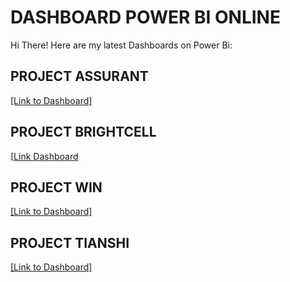 # DASHBOARD POWER BI ONLINE

Hi There! Here are my latest Dashboards on Power Bi:

## PROJECT ASSURANT
[[Link to Dashboard]](https://app.powerbi.com/view?r=eyJrIjoiNTQzYzZhNGEtYjJlZS00ZmVjLTlkOTQtYmQ0ZWZjMjU0ODY0IiwidCI6IjEyZjRmNjZkLTNiYWUtNDgxYi1iNTJlLTc1OWZhNGRlNWRmMiJ9&pageName=ReportSection462702dac8d63e2d1754)

## PROJECT BRIGHTCELL

[[Link Dashboard](https://app.powerbi.com/view?r=eyJrIjoiMWY5NjVmMTktZTViMi00MTE0LWJhNWYtNTA2NjU5OGY1MDIxIiwidCI6IjEyZjRmNjZkLTNiYWUtNDgxYi1iNTJlLTc1OWZhNGRlNWRmMiJ9&pageName=ReportSection)

## PROJECT WIN
[[Link to Dashboard]](https://app.powerbi.com/view?r=eyJrIjoiMzU1OWZkYjQtMDA0Ny00NWRkLWFlYzYtYTg1MDJiNjdhOWMxIiwidCI6IjEyZjRmNjZkLTNiYWUtNDgxYi1iNTJlLTc1OWZhNGRlNWRmMiJ9&pageName=ReportSection7c955701390020a324b6)

## PROJECT TIANSHI
[[Link to Dashboard]](https://app.powerbi.com/view?r=eyJrIjoiZmE0ZDUwMjktMDFlYi00MDMxLWFhMDUtZjA4OThiMmE1N2RjIiwidCI6IjEyZjRmNjZkLTNiYWUtNDgxYi1iNTJlLTc1OWZhNGRlNWRmMiJ9)

